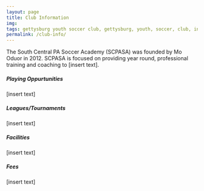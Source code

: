 ```yaml
---
layout: page
title: Club Information
img: 
tags: gettysburg youth soccer club, gettysburg, youth, soccer, club, information, playing opportunities, leagues, tournaments, facilities
permalink: /club-info/
---
```

The South Central PA Soccer Academy (SCPASA) was founded by Mo Oduor in 2012. SCPASA is focused on providing year round, professional training and coaching to [insert text].

##### Playing Oppurtunities
[insert text]

##### Leagues/Tournaments
[insert text]

##### Facilities
[insert text]

##### Fees
[insert text]
